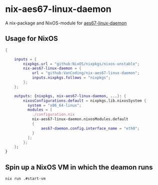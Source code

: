 # nix-aes67-linux-daemon

A nix-package and NixOS-module for [aes67-linux-daemon](https://github.com/bondagit/aes67-linux-daemon)

## Usage for NixOS

```nix
{

    inputs = {
        nixpkgs.url = "github:NixOS/nixpkgs/nixos-unstable";
        nix-aes67-linux-daemon = {
            url = "github:VanCoding/nix-aes67-linux-daemon";
            inputs.nixpkgs.follows = "nixpkgs";
        };
    };

    outputs: {nixpkgs, nix-aes67-linux-daemon, ...}: {
        nixosConfigurations.default = nixpkgs.lib.nixosSystem {
          system = "x86_64-linux";
          modules = [
            ./configuration.nix
            nix-aes67-linux-daemon.nixosModules.default
            {
                aes67-daemon.config.interface_name = "eth0";
            }
          ];
        };
    };
}
```

## Spin up a NixOS VM in which the deamon runs

```
nix run .#start-vm
```
